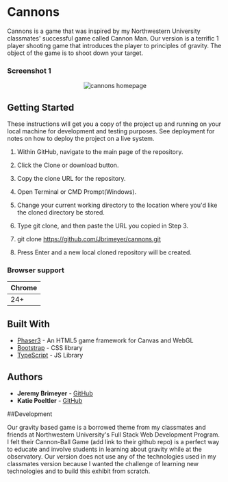 # Cannons
Cannons is a game that was inspired by my Northwestern University classmates' successful game called Cannon Man. Our version is a terrific 1 player shooting game that introduces the player to principles of gravity. The object of the game is to shoot down your target. 


### Screenshot 1

<p align="center">
  <img src="assets/images/cannons_homepage.png" alt="cannons homepage"/>
</p>


## Getting Started

These instructions will get you a copy of the project up and running on your local machine for development and testing purposes. See deployment for notes on how to deploy the project on a live system.

1. Within GitHub, navigate to the main page of the repository.

2. Click the Clone or download button.

3. Copy the clone URL for the repository.

4. Open Terminal or CMD Prompt(Windows).

5. Change your current working directory to the location where you'd like the cloned directory be stored.

6. Type git clone, and then paste the URL you copied in Step 3.

7. git clone https://github.com/Jbrimeyer/cannons.git

8. Press Enter and a new local cloned repository will be created. 

### Browser support

| Chrome | 
| --- | 
| 24+ | 


## Built With

* [Phaser3](http://phaser.io/) - An HTML5 game framework for Canvas and WebGL
* [Bootstrap](http://www.dropwizard.io/1.0.2/docs/) - CSS library
* [TypeScript](https://typescriptlang.org/) - JS Library


## Authors

* **Jeremy Brimeyer** - [GitHub](https://github.com/jbrimeyer)
* **Katie Poeltler** - [GitHub](https://github.com/kpoeltler)


##Development

Our gravity based game is a borrowed theme from my classmates and friends at Northwestern University's Full Stack Web Development Program. I felt their Cannon-Ball Game (add link to their github repo)  is a perfect way to educate and involve students in learning about gravity while at the observatory. Our version does not use any of the technologies used in my classmates version because I wanted the challenge of learning new technologies and to build this exhibit from scratch. 

